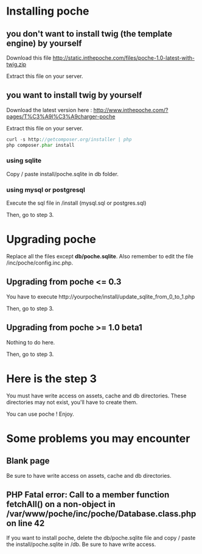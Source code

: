 # Installing poche

## you don't want to install twig (the template engine) by yourself

Download this file http://static.inthepoche.com/files/poche-1.0-latest-with-twig.zip

Extract this file on your server.

## you want to install twig by yourself 

Download the latest version here : http://www.inthepoche.com/?pages/T%C3%A9l%C3%A9charger-poche

Extract this file on your server.

```php
curl -s http://getcomposer.org/installer | php
php composer.phar install
```

### using sqlite

Copy / paste install/poche.sqlite in db folder.

### using mysql or postgresql

Execute the sql file in /install (mysql.sql or postgres.sql)

Then, go to step 3.

# Upgrading poche

Replace all the files except **db/poche.sqlite**. Also remember to edit the file /inc/poche/config.inc.php.

## Upgrading from poche <= 0.3

You have to execute http://yourpoche/install/update_sqlite_from_0_to_1.php

Then, go to step 3.

## Upgrading from poche >= 1.0 beta1

Nothing to do here. 

Then, go to step 3.

# Here is the step 3

You must have write access on assets, cache and db directories. These directories may not exist, you'll have to create them.

You can use poche ! Enjoy.

# Some problems you may encounter

## Blank page

Be sure to have write access on assets, cache and db directories.

## PHP Fatal error:  Call to a member function fetchAll() on a non-object in /var/www/poche/inc/poche/Database.class.php on line 42

If you want to install poche, delete the db/poche.sqlite file and copy / paste the install/poche.sqlite in /db. Be sure to have write access.